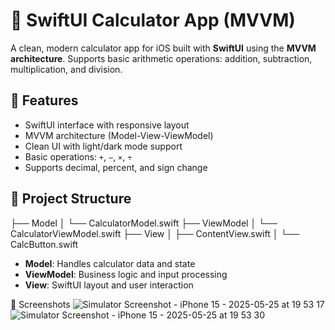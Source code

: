# 🧮 SwiftUI Calculator App (MVVM)

A clean, modern calculator app for iOS built with **SwiftUI** using the **MVVM architecture**. Supports basic arithmetic operations: addition, subtraction, multiplication, and division.

## 📱 Features

- SwiftUI interface with responsive layout
- MVVM architecture (Model-View-ViewModel)
- Clean UI with light/dark mode support
- Basic operations: `+`, `−`, `×`, `÷`
- Supports decimal, percent, and sign change

## 📁 Project Structure

├── Model
│ └── CalculatorModel.swift
├── ViewModel
│ └── CalculatorViewModel.swift
├── View
│ ├── ContentView.swift
│ └── CalcButton.swift


- **Model**: Handles calculator data and state
- **ViewModel**: Business logic and input processing
- **View**: SwiftUI layout and user interaction

📸 Screenshots
![Simulator Screenshot - iPhone 15 - 2025-05-25 at 19 53 17](https://github.com/user-attachments/assets/bd2444aa-9b64-49ec-87c5-7b14ca1b41ef)
![Simulator Screenshot - iPhone 15 - 2025-05-25 at 19 53 30](https://github.com/user-attachments/assets/6aac1771-4097-4bfe-9c0e-303271de1910)
